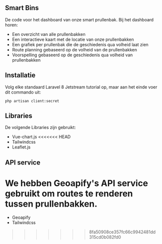 ## Smart Bins

De code voor het dashboard van onze smart prullenbak. Bij het dashboard horen:
- Een overzicht van alle prullenbakken
- Een interactieve kaart met de locatie van onze prullenbakken
- Een grafiek per prullenbak die de geschiedenis qua volheid laat zien
- Route planning gebaseerd op de volheid van de prullenbakken
- Voorspelling gebaseerd op de geschiedenis qua volheid van prullenbakken

## Installatie

Volg elke standaard Laravel 8 Jetstream tutorial op, maar aan het einde voer dit commando uit:

```
php artisan client:secret
```

## Libraries

De volgende Libraries zijn gebruikt:
- Vue-chart.js
<<<<<<< HEAD
- Tailwindcss
- Leaflet.js

## API service

We hebben Geoapify's API service gebruikt om routes te renderen tussen prullenbakken.
=======
- Geoapify
- Tailwindcss
>>>>>>> 8fa50908ce357fc66c9942481dd315cd0b082fd0
